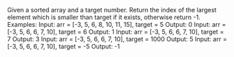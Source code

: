Given a sorted array and a target number.
Return the index of the largest element which is smaller than target if it exists, otherwise return -1.
Examples:
Input: arr = [-3, 5, 6, 8, 10, 11, 15], target = 5
Output: 0
Input: arr = [-3, 5, 6, 6, 7, 10], target = 6
Output: 1
Input: arr = [-3, 5, 6, 6, 7, 10], target = 7
Output: 3
Input: arr = [-3, 5, 6, 6, 7, 10], target = 1000
Output: 5
Input: arr = [-3, 5, 6, 6, 7, 10], target = -5
Output: -1